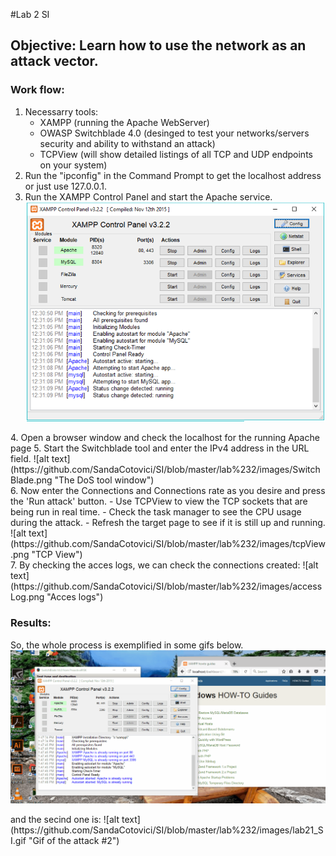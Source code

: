#Lab 2 SI
## Objective: Learn how to use the network as an attack vector.
### Work flow:
1. Necessarry tools:
    - XAMPP (running the Apache WebServer)
    - OWASP Switchblade 4.0 (desinged to test your networks/servers security and ability to withstand an attack)
    - TCPView (will show detailed listings of all TCP and UDP endpoints on your system)
2. Run the "ipconfig" in the Command Prompt to get the localhost address or just use 127.0.0.1.
3. Run the XAMPP Control Panel and start the Apache service.
![alt text](https://github.com/SandaCotovici/SI/blob/master/lab%232/images/XAMPP.PNG "Apache Control Panel window")
<div class="pagebreak"></div> 
4. Open a browser window and check the localhost for the running Apache page
5. Start the Switchblade tool and enter the IPv4 address in the URL field.
![alt text](https://github.com/SandaCotovici/SI/blob/master/lab%232/images/SwitchBlade.png "The DoS tool window")
<div class="pagebreak"></div>
6. Now enter the Connections and Connections rate as you desire and press the 'Run attack' button.
     - Use TCPView to view the TCP sockets that are being run in real time.
     - Check the task manager to see the CPU usage during the attack.
     - Refresh the target page to see if it is still up and running.
![alt text](https://github.com/SandaCotovici/SI/blob/master/lab%232/images/tcpView.png "TCP View")
<div class="pagebreak"></div>
7. By checking the acces logs, we can check the connections created:
![alt text](https://github.com/SandaCotovici/SI/blob/master/lab%232/images/accessLog.png "Acces logs")

### Results:
So, the whole process is exemplified in some gifs below.
![alt text](https://github.com/SandaCotovici/SI/blob/master/lab%232/images/lab2_SI.gif "Gif of the attack #1")
<div class="pagebreak"></div>
and the secind one is: 
![alt text](https://github.com/SandaCotovici/SI/blob/master/lab%232/images/lab21_SI.gif "Gif of the attack #2")
